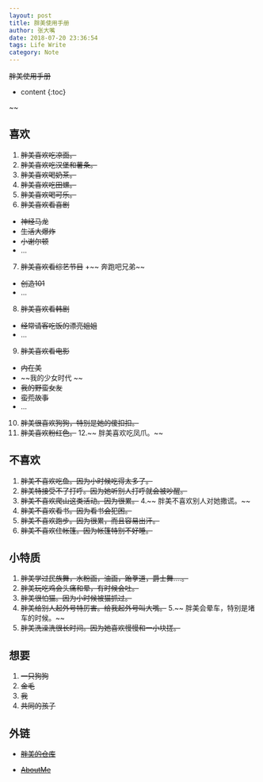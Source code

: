 ```yaml
---
layout: post 
title: 胖美使用手册
author: 张大嘴
date: 2018-07-20 23:36:54
tags: Life Write
category: Note
---
```

~~胖美使用手册~~

* content
{:toc}



~~
## 喜欢

1. ~~胖美喜欢吃凉面。~~
2. ~~胖美喜欢吃汉堡和薯条。~~
3. ~~胖美喜欢喝奶茶。~~
4. ~~胖美喜欢吃田螺。~~
5. ~~胖美喜欢喝可乐。~~
6. ~~胖美喜欢看喜剧~~
  + ~~神经马龙~~
  + ~~生活大爆炸~~
  + ~~小谢尔顿~~
  + ...
7. ~~胖美喜欢看综艺节目~~
  +~~ 奔跑吧兄弟~~
  + ~~创造101~~
  + ...
8. ~~胖美喜欢看韩剧~~
  + ~~经常请客吃饭的漂亮姐姐~~
  + ...
9. ~~胖美喜欢看电影~~
  + ~~内在美~~
  + ~~我的少女时代 ~~
  + ~~我的野蛮女友~~
  + ~~蛮荒故事~~
  + ...
10. ~~胖美很喜欢狗狗，特别是她的傻扣扣。~~
11. ~~胖美喜欢粉红色。~~
12.~~ 胖美喜欢吃凤爪。~~

## 不喜欢

1. ~~胖美不喜欢吃鱼。因为小时候吃得太多了。~~
2. ~~胖美特接受不了打呼。因为她听别人打呼就会被吵醒。~~
3. ~~胖美不喜欢爬山这类活动。因为很累。~~
4.~~ 胖美不喜欢别人对她撒谎。~~
5. ~~胖美不喜欢看书。因为看书会犯困。~~
6. ~~胖美不喜欢跑步。因为很累，而且容易出汗。~~
7. ~~胖美不喜欢住帐篷。因为帐篷特别不好睡。~~

## 小特质

1. ~~胖美学过民族舞，水粉画，油画，跆拳道，爵士舞....。~~
2. ~~胖美玩吃鸡会头痛和晕，有时候会吐。~~
3. ~~胖美很怕猫。因为小时候被猫抓过。~~
4. ~~胖美给别人起外号特厉害。给我起外号叫大嘴。~~
5.~~ 胖美会晕车，特别是堵车的时候。~~
6. ~~胖美洗澡洗很长时间。因为她喜欢慢慢和一小块搓。~~

## 想要

1. ~~一只狗狗~~
  1. ~~金毛~~
2. ~~我~~
3. ~~共同的孩子~~

## 外链

+ ~~[胖美的仓库](https://github.com/scric/AnnaAN)~~

+ ~~[AboutMe](http://www.prologu.com/about/)~~

